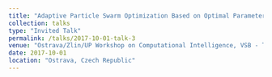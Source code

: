 ```yaml
---
title: "Adaptive Particle Swarm Optimization Based on Optimal Parameter Regions"
collection: talks
type: "Invited Talk"
permalink: /talks/2017-10-01-talk-3
venue: "Ostrava/Zlin/UP Workshop on Computational Intelligence, VSB - Technical University of Ostrava"
date: 2017-10-01
location: "Ostrava, Czech Republic"
---
```

